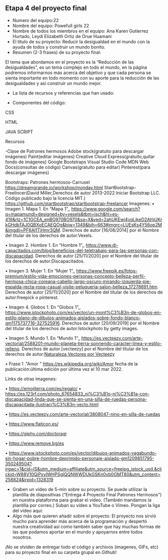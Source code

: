 ## Etapa 4 del proyecto final

- Numero del equipo:22
- Nombre del equipo: Powefull girls 22
- Nombre de todos los miembros en el equipo:  Ana Karen Gutierrez Hurtado, Leydi Elizabeth Ortiz de Orue Huamani
- El título de su proyecto: Reducir la desigualdad en el mundo con la ayuda de todos y construir un mundo bonito.
- Resumen (2-3 frases) de su proyecto final:

El tema que abordamos en el proyecto es la “Reducción de  las desigualdades”, es un tema complejo en todo el mundo, en la página podremos informarnos más acerca del objetivo y que cada persona se sienta importante en todo momento con su aporte para la reducción de las desigualdades y así  construir un mundo mejor.

- La lista de recursos y referencias que han usado:

- Componentes del código:

CSS

HTML

JAVA SCRIPT



Recursos

-Clase de Patrones hermosos
Adobe stock(gratuito para descargar imágenes)
Paint(editar imágenes)
Creative Cloud Express(gratuito,quitar fondo de imágenes)
Google
Bootstraps
Visual Studio Code
MDN Web Docs(consultas de código)
Canvas(gratuito para editar)
Pinterest(para descargar imágenes)

Bootstraps:
Patrones hermosos-Carrusel
https://dreamgrande.io/workshop/monday.html
StartBootstrap-Freelincer(David Miller,Derechos de autor 2013-2022 Iniciar Bootstrap LLC. Código publicado bajo la licencia MIT.)
https://github.com/startbootstrap/startbootstrap-freelancer
Imagenes:
•	Imagen 1. Mapa 1. En “Mapa 1”,, https://www.google.com/search?q=mapamundi+designed+by+vexels&tbm=isch&hl=es-419&rlz=1C1GCEA_enBO970BO970&sa=X&ved=2ahUKEwi4vqLjkeD2AhVJKrkGHdbTAJ0QBXoECAEQOg&biw=1349&bih=663#imgrc=LUEsKs4Y56op2M&imgdii=PF6Al1TjHmr3QM. Derechos de autor [16/08/2014] por el Nombre del titular de los derechos de autor:Vexels.

•	Imagen 2. Hombre 1. En “Hombre 1”,, https://www.di-capacitados.com/blog/beneficios-del-teletrabajo-para-las-personas-con-discapacidad. Derechos de autor [25/11/2020] por el Nombre del titular de los derechos de autor:Discapacitados.

•	Imagen 3. Mujer 1. En “Mujer 1”,, https://www.freepik.es/fotos-premium/estilo-vida-emociones-personas-concepto-belleza-perfil-hermosa-chica-coreana-cabello-largo-oscuro-mirando-izquierda-pie-espalda-recta-ropa-casual-visite-peluqueria-salon-belleza_17278691.htm. Derechos de autor [25/11/2020] por el Nombre del titular de los derechos de autor:freepick o pinterest.

•	Imagen 4. Globos 1. En “Globos 1”,, https://www.istockphoto.com/es/vector/un-mont%C3%B3n-de-globos-en-estilo-plano-de-dibujos-animados-aislados-sobre-fondo-blanco-gm1175737716-327525916. Derechos de autor [20/09/2019] por el Nombre del titular de los derechos de autor:Istockphoto by getty images.

•	Imagen 5. Mundo 1. En “Mundo 1”,, https://es.vecteezy.com/arte-vectorial/2588201-mundo-planeta-tierra-sonriendo-caracter-linea-y-estilo-relleno. Derechos de autor [vecteezy] por el Nombre del titular de los derechos de autor:<a href="https://es.vecteezy.com/vectores-gratis/naturaleza">Naturaleza Vectores por Vecteezy</a>

•	Frase 1 ."Amor " https://es.wikipedia.org/wiki/Amor fecha de la publicación:última edición por última vez el 10 mar 2022.


Links de otras imagenes:


•	https://emojiterra.com/es/regalo/
•	https://es.123rf.com/photo_67654833_ni%C3%B1o-ni%C3%B1a-con-discapacidad-linda-que-se-sienta-en-una-silla-de-ruedas-persona-discapacitada-ilustraci%C3%B3n-vecto.html


•	https://es.vecteezy.com/arte-vectorial/3808047-nino-en-silla-de-ruedas


•	https://www.flaticon.es/


•	https://giphy.com/doctoragi


•	https://www.remove.bg/es


•	https://www.istockphoto.com/es/vector/dibujos-animados-vagabundo-sin-hogar-pobre-hombre-deprimido-personaje-aislado-gm1209851795-350249504?irgwc=1&cid=IS&utm_medium=affiliate&utm_source=freejpg_istock_usd.&clickid=W88V10QiPxyIWHPSglQQNWWDUkGSKn0vb0GMT80&utm_content=258824&irpid=1328319



- Graben un video de 5-min sobre su proyecto. Se puede utilizar la plantilla de diapositivas (“Entrega 4 Proyecto Final Patrones Hermosos”) en nuestra plataforma para grabar el video. (También mandamos la plantilla por correo.) Suban su vídeo a YouTube o Vimeo. Pongan la liga del vídeo aquí: 
- Algo más que quieren añadir sobre el proyecto:
El proyecto nos sirvió mucho para aprender más acerca de la programación y despertó nuestra creatividad así como también saber que hay muchas formas de las que podamos aportar en el mundo y apoyarnos entre todos nosotros.

¡No se olviden de entregar todo el código y archivos (imagenes, GIFs, etc) para su proyecto final en su carpeta grupal en Github!
